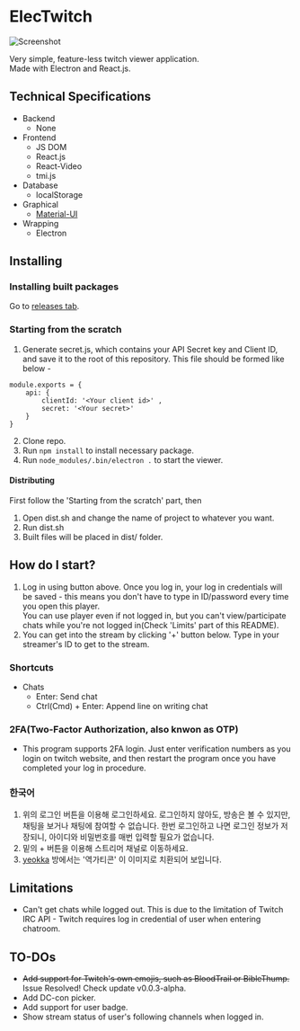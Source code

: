 # ElecTwitch
![Screenshot](https://github.com/thy2134/ElecTwitch/blob/master/images/screen-shot-1.png?raw=true)

Very simple, feature-less twitch viewer application.   
Made with Electron and React.js. 

## Technical Specifications
- Backend
  - None
- Frontend
  - JS DOM
  - React.js
  - React-Video
  - tmi.js
- Database
  - localStorage
- Graphical
  - [Material-UI](https://github.com/mui-org/material-ui)
- Wrapping
  - Electron

## Installing 
### Installing built packages
Go to [releases tab](https://github.com/thy2134/ElecTwitch/releases).

### Starting from the scratch
1. Generate secret.js, which contains your API Secret key and Client ID, and save it to the root of this repository.
This file should be formed like below -
```
module.exports = { 
    api: {
        clientId: '<Your client id>' ,
        secret: '<Your secret>'
    }
}
```
2. Clone repo.
3. Run `npm install` to install necessary package.
4. Run `node_modules/.bin/electron .` to start the viewer.

#### Distributing
First follow the 'Starting from the scratch' part, then
1. Open dist.sh and change the name of project to whatever you want.
2. Run dist.sh
3. Built files will be placed in dist/ folder.

## How do I start? 
1. Log in using button above. Once you log in, your log in credentials will be saved - this means you don't have to type in ID/password every time you open this player.     
You can use player even if not logged in, but you can't view/participate chats while you're not logged in(Check 'Limits' part of this README).
2. You can get into the stream by clicking '+' button below. Type in your streamer's ID  to get to the stream.

### Shortcuts 
- Chats
  - Enter: Send chat
  - Ctrl(Cmd) + Enter: Append line on writing chat

### 2FA(Two-Factor Authorization, also knwon as OTP) 
- This program supports 2FA login. Just enter verification numbers as you login on twitch website, and then restart the program once you have completed your log in procedure.

### 한국어
1. 위의 로그인 버튼을 이용해 로그인하세요. 로그인하지 않아도, 방송은 볼 수 있지만, 채팅을 보거나 채팅에 참여할 수 없습니다. 한번 로그인하고 나면 로그인 정보가 저장되니, 아이디와 비밀번호를 매번 입력할 필요가 없습니다.
2. 밑의 + 버튼을 이용해 스트리머 채널로 이동하세요.
3. [yeokka](https://twitch.tv/yeokka) 방에서는 '역가티콘' 이 이미지로 치환되어 보입니다.
## Limitations
- Can't get chats while logged out. This is due to the limitation of Twitch IRC API - Twitch requires log in credential of user when entering chatroom.

## TO-DOs
- ~~Add support for Twitch's own emojis, such as BloodTrail or BibleThump.~~ Issue Resolved! Check update v0.0.3-alpha.
- Add DC-con picker.
- Add support for user badge.
- Show stream status of user's following channels when logged in.

